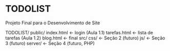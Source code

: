 # TODOLIST
Projeto Final para o Desenvolvimento de Site


TODOLIST/
  public/
    index.html        ← login (Aula 1.1)
    tarefas.html      ← lista de tarefas (Aula 1.2)
    blog.html         ← final
  src/
    css/              ← Seção 2 (futuro)
    js/               ← Seção 3 (futuro)
  server/             ← Seção 4 (futuro, PHP)
